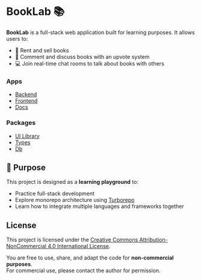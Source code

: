 # BookLab 📚

**BookLab** is a full-stack web application built for learning purposes. It allows users to:

- 📖 Rent and sell books
- 💬 Comment and discuss books with an upvote system
- 💻 Join real-time chat rooms to talk about books with others

### Apps

- [Backend](./apps/docs)
- [Frontend](./apps/web)
- [Docs](./apps/docs)

### Packages

- [UI Library](./packages/ui)
- [Types](./packages/types)
- [Db](./packages/db)

## 🚀 Purpose

This project is designed as a **learning playground** to:

- Practice full-stack development
- Explore monorepo architecture using [Turborepo](https://turbo.build/)
- Learn how to integrate multiple languages and frameworks together

## License

This project is licensed under the [Creative Commons Attribution-NonCommercial 4.0 International License](https://creativecommons.org/licenses/by-nc/4.0/).

You are free to use, share, and adapt the code for **non-commercial purposes**.  
For commercial use, please contact the author for permission.
